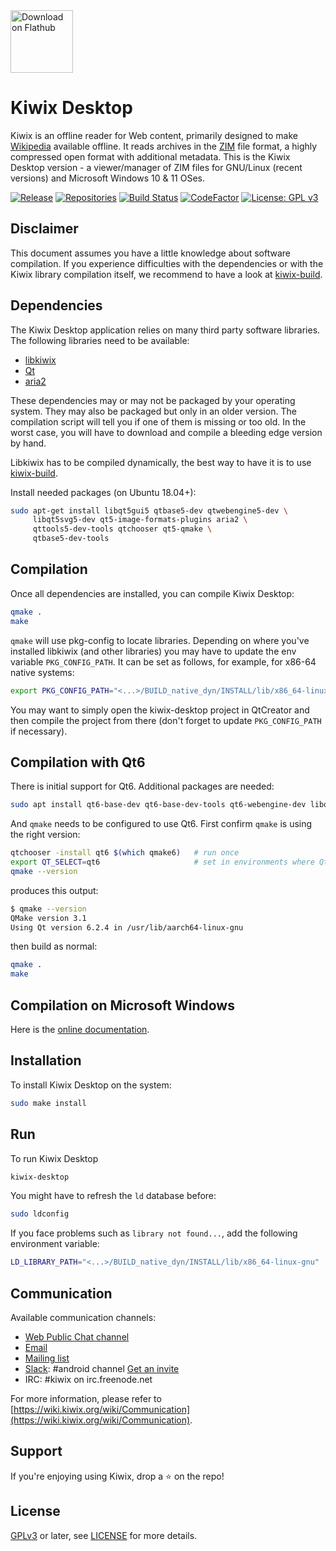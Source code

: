 <a href="https://flathub.org/apps/details/org.kiwix.desktop">
<img width="100" alt="Download on Flathub" src="https://flathub.org/assets/badges/flathub-badge-en.png" />
</a>

Kiwix Desktop
=============

Kiwix is an offline reader for Web content, primarily designed to make [Wikipedia](https://www.wikipedia.org/) available offline. It reads archives in the [ZIM](https://openzim.org) file format, a highly compressed open format with additional metadata. This is the Kiwix Desktop version - a viewer/manager of ZIM files for GNU/Linux (recent versions) and Microsoft Windows 10 & 11 OSes.

[![Release](https://img.shields.io/github/v/tag/kiwix/kiwix-desktop?label=release&sort=semver)](https://download.kiwix.org/release/kiwix-desktop/)
[![Repositories](https://img.shields.io/repology/repositories/kiwix-desktop?label=repositories)](https://github.com/kiwix/kiwix-desktop/wiki/Repology)
[![Build Status](https://github.com/kiwix/kiwix-desktop/actions/workflows/ci.yml/badge.svg?branch=main)](https://github.com/kiwix/kiwix-desktop/actions?query=branch%3Amain)
[![CodeFactor](https://www.codefactor.io/repository/github/kiwix/kiwix-desktop/badge)](https://www.codefactor.io/repository/github/kiwix/kiwix-desktop)
[![License: GPL v3](https://img.shields.io/badge/License-GPLv3-blue.svg)](https://www.gnu.org/licenses/gpl-3.0)

Disclaimer
----------

This document assumes you have a little knowledge about software
compilation. If you experience difficulties with the dependencies or
with the Kiwix library compilation itself, we recommend to have a look
at [kiwix-build](https://github.com/kiwix/kiwix-build).

Dependencies
------------

The Kiwix Desktop application relies on many third party software libraries.
The following libraries need to be available:

* [libkiwix](https://github.com/kiwix/libkiwix/)
* [Qt](https://www.qt.io/)
* [aria2](https://aria2.github.io/)

These dependencies may or may not be packaged by your operating
system. They may also be packaged but only in an older version. The
compilation script will tell you if one of them is missing or too old.
In the worst case, you will have to download and compile a bleeding edge
version by hand.

Libkiwix has to be compiled dynamically, the best way to have it is
to use [kiwix-build](https://github.com/kiwix/kiwix-build).

Install needed packages (on Ubuntu 18.04+):

```bash
sudo apt-get install libqt5gui5 qtbase5-dev qtwebengine5-dev \
     libqt5svg5-dev qt5-image-formats-plugins aria2 \
     qttools5-dev-tools qtchooser qt5-qmake \
     qtbase5-dev-tools
```

Compilation
-----------

Once all dependencies are installed, you can compile Kiwix Desktop:

```bash
qmake .
make
```

`qmake` will use pkg-config to locate libraries. Depending on where
you've installed libkiwix (and other libraries) you may have to
update the env variable `PKG_CONFIG_PATH`. It can be set as follows,
for example, for x86-64 native systems:

```bash
export PKG_CONFIG_PATH="<...>/BUILD_native_dyn/INSTALL/lib/x86_64-linux-gnu/pkgconfig"
```

You may want to simply open the kiwix-desktop project in QtCreator and
then compile the project from there (don't forget to update
`PKG_CONFIG_PATH` if necessary).

Compilation with Qt6
--------------------

There is initial support for Qt6. Additional packages are needed:

```bash
sudo apt install qt6-base-dev qt6-base-dev-tools qt6-webengine-dev libqt6webenginecore6-bin libqt6svg6
```

And `qmake` needs to be configured to use Qt6. First confirm `qmake` is using the right version:

```bash
qtchooser -install qt6 $(which qmake6)   # run once
export QT_SELECT=qt6                     # set in environments where Qt6 builds are desired
qmake --version
```

produces this output:

```bash
$ qmake --version
QMake version 3.1
Using Qt version 6.2.4 in /usr/lib/aarch64-linux-gnu
```

then build as normal:

```bash
qmake .
make
```

Compilation on Microsoft Windows
--------------------------------

Here is the [online
documentation](https://github.com/kiwix/kiwix-build/wiki/Compile-on-Microsoft-Windows).

Installation
------------

To install Kiwix Desktop on the system:
```bash
sudo make install
```

Run
---

To run Kiwix Desktop
```bash
kiwix-desktop
```

You might have to refresh the `ld` database before:
```bash
sudo ldconfig
```

If you face problems such as `library not found...`, add the following
environment variable:

```bash
LD_LIBRARY_PATH="<...>/BUILD_native_dyn/INSTALL/lib/x86_64-linux-gnu"
```

## Communication

Available communication channels:
* [Web Public Chat channel](https://chat.kiwix.org)
* [Email](mailto:contact+android@kiwix.org)
* [Mailing list](mailto:kiwix-developer@lists.sourceforge.net)
* [Slack](https://kiwixoffline.slack.com): #android channel [Get an invite](https://join.slack.com/t/kiwixoffline/shared_invite/zt-19s7tsi68-xlgHdmDr5c6MJ7uFmJuBkg)
* IRC: #kiwix on irc.freenode.net

For more information, please refer to
[https://wiki.kiwix.org/wiki/Communication](https://wiki.kiwix.org/wiki/Communication).

## Support
If you're enjoying using Kiwix, drop a ⭐️ on the repo!

License
-------

[GPLv3](https://www.gnu.org/licenses/gpl-3.0) or later, see
[LICENSE](LICENSE) for more details.
